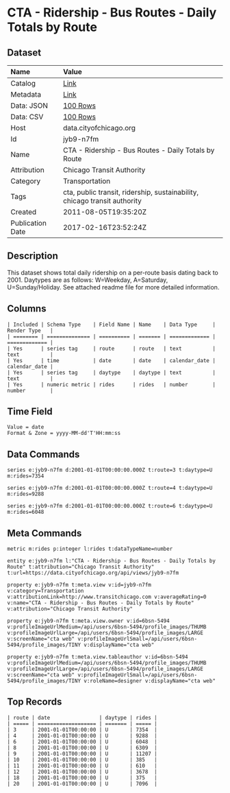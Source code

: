 # CTA - Ridership - Bus Routes - Daily Totals by Route

## Dataset

| Name | Value |
| :--- | :---- |
| Catalog | [Link](https://catalog.data.gov/dataset/cta-ridership-bus-routes-daily-totals-by-route-bbc83) |
| Metadata | [Link](https://data.cityofchicago.org/api/views/jyb9-n7fm) |
| Data: JSON | [100 Rows](https://data.cityofchicago.org/api/views/jyb9-n7fm/rows.json?max_rows=100) |
| Data: CSV | [100 Rows](https://data.cityofchicago.org/api/views/jyb9-n7fm/rows.csv?max_rows=100) |
| Host | data.cityofchicago.org |
| Id | jyb9-n7fm |
| Name | CTA - Ridership - Bus Routes - Daily Totals by Route |
| Attribution | Chicago Transit Authority |
| Category | Transportation |
| Tags | cta, public transit, ridership, sustainability, chicago transit authority |
| Created | 2011-08-05T19:35:20Z |
| Publication Date | 2017-02-16T23:52:24Z |

## Description

This dataset shows total daily ridership on a per-route basis dating back to 2001. Daytypes are as follows: W=Weekday, A=Saturday, U=Sunday/Holiday. See attached readme file for more detailed information.

## Columns

```ls
| Included | Schema Type    | Field Name | Name    | Data Type     | Render Type   |
| ======== | ============== | ========== | ======= | ============= | ============= |
| Yes      | series tag     | route      | route   | text          | text          |
| Yes      | time           | date       | date    | calendar_date | calendar_date |
| Yes      | series tag     | daytype    | daytype | text          | text          |
| Yes      | numeric metric | rides      | rides   | number        | number        |
```

## Time Field

```ls
Value = date
Format & Zone = yyyy-MM-dd'T'HH:mm:ss
```

## Data Commands

```ls
series e:jyb9-n7fm d:2001-01-01T00:00:00.000Z t:route=3 t:daytype=U m:rides=7354

series e:jyb9-n7fm d:2001-01-01T00:00:00.000Z t:route=4 t:daytype=U m:rides=9288

series e:jyb9-n7fm d:2001-01-01T00:00:00.000Z t:route=6 t:daytype=U m:rides=6048
```

## Meta Commands

```ls
metric m:rides p:integer l:rides t:dataTypeName=number

entity e:jyb9-n7fm l:"CTA - Ridership - Bus Routes - Daily Totals by Route" t:attribution="Chicago Transit Authority" t:url=https://data.cityofchicago.org/api/views/jyb9-n7fm

property e:jyb9-n7fm t:meta.view v:id=jyb9-n7fm v:category=Transportation v:attributionLink=http://www.transitchicago.com v:averageRating=0 v:name="CTA - Ridership - Bus Routes - Daily Totals by Route" v:attribution="Chicago Transit Authority"

property e:jyb9-n7fm t:meta.view.owner v:id=6bsn-5494 v:profileImageUrlMedium=/api/users/6bsn-5494/profile_images/THUMB v:profileImageUrlLarge=/api/users/6bsn-5494/profile_images/LARGE v:screenName="cta web" v:profileImageUrlSmall=/api/users/6bsn-5494/profile_images/TINY v:displayName="cta web"

property e:jyb9-n7fm t:meta.view.tableauthor v:id=6bsn-5494 v:profileImageUrlMedium=/api/users/6bsn-5494/profile_images/THUMB v:profileImageUrlLarge=/api/users/6bsn-5494/profile_images/LARGE v:screenName="cta web" v:profileImageUrlSmall=/api/users/6bsn-5494/profile_images/TINY v:roleName=designer v:displayName="cta web"
```

## Top Records

```ls
| route | date                | daytype | rides | 
| ===== | =================== | ======= | ===== | 
| 3     | 2001-01-01T00:00:00 | U       | 7354  | 
| 4     | 2001-01-01T00:00:00 | U       | 9288  | 
| 6     | 2001-01-01T00:00:00 | U       | 6048  | 
| 8     | 2001-01-01T00:00:00 | U       | 6309  | 
| 9     | 2001-01-01T00:00:00 | U       | 11207 | 
| 10    | 2001-01-01T00:00:00 | U       | 385   | 
| 11    | 2001-01-01T00:00:00 | U       | 610   | 
| 12    | 2001-01-01T00:00:00 | U       | 3678  | 
| 18    | 2001-01-01T00:00:00 | U       | 375   | 
| 20    | 2001-01-01T00:00:00 | U       | 7096  | 
```
